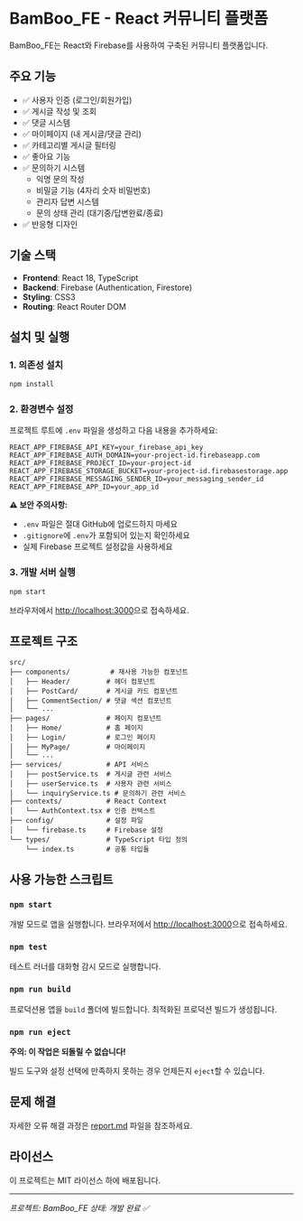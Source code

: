# BamBoo_FE - React 커뮤니티 플랫폼

BamBoo_FE는 React와 Firebase를 사용하여 구축된 커뮤니티 플랫폼입니다.

## 주요 기능

- ✅ 사용자 인증 (로그인/회원가입)
- ✅ 게시글 작성 및 조회
- ✅ 댓글 시스템
- ✅ 마이페이지 (내 게시글/댓글 관리)
- ✅ 카테고리별 게시글 필터링
- ✅ 좋아요 기능
- ✅ 문의하기 시스템
  - 익명 문의 작성
  - 비밀글 기능 (4자리 숫자 비밀번호)
  - 관리자 답변 시스템
  - 문의 상태 관리 (대기중/답변완료/종료)
- ✅ 반응형 디자인

## 기술 스택

- **Frontend**: React 18, TypeScript
- **Backend**: Firebase (Authentication, Firestore)
- **Styling**: CSS3
- **Routing**: React Router DOM

## 설치 및 실행

### 1. 의존성 설치
```bash
npm install
```

### 2. 환경변수 설정
프로젝트 루트에 `.env` 파일을 생성하고 다음 내용을 추가하세요:

```env
REACT_APP_FIREBASE_API_KEY=your_firebase_api_key
REACT_APP_FIREBASE_AUTH_DOMAIN=your-project-id.firebaseapp.com
REACT_APP_FIREBASE_PROJECT_ID=your-project-id
REACT_APP_FIREBASE_STORAGE_BUCKET=your-project-id.firebasestorage.app
REACT_APP_FIREBASE_MESSAGING_SENDER_ID=your_messaging_sender_id
REACT_APP_FIREBASE_APP_ID=your_app_id
```

**⚠️ 보안 주의사항:**
- `.env` 파일은 절대 GitHub에 업로드하지 마세요
- `.gitignore`에 `.env`가 포함되어 있는지 확인하세요
- 실제 Firebase 프로젝트 설정값을 사용하세요

### 3. 개발 서버 실행
```bash
npm start
```

브라우저에서 [http://localhost:3000](http://localhost:3000)으로 접속하세요.

## 프로젝트 구조

```
src/
├── components/          # 재사용 가능한 컴포넌트
│   ├── Header/         # 헤더 컴포넌트
│   ├── PostCard/       # 게시글 카드 컴포넌트
│   ├── CommentSection/ # 댓글 섹션 컴포넌트
│   └── ...
├── pages/              # 페이지 컴포넌트
│   ├── Home/           # 홈 페이지
│   ├── Login/          # 로그인 페이지
│   ├── MyPage/         # 마이페이지
│   └── ...
├── services/           # API 서비스
│   ├── postService.ts  # 게시글 관련 서비스
│   ├── userService.ts  # 사용자 관련 서비스
│   └── inquiryService.ts # 문의하기 관련 서비스
├── contexts/           # React Context
│   └── AuthContext.tsx # 인증 컨텍스트
├── config/             # 설정 파일
│   └── firebase.ts     # Firebase 설정
└── types/              # TypeScript 타입 정의
    └── index.ts        # 공통 타입들
```

## 사용 가능한 스크립트

### `npm start`
개발 모드로 앱을 실행합니다.
브라우저에서 [http://localhost:3000](http://localhost:3000)으로 접속하세요.

### `npm test`
테스트 러너를 대화형 감시 모드로 실행합니다.

### `npm run build`
프로덕션용 앱을 `build` 폴더에 빌드합니다.
최적화된 프로덕션 빌드가 생성됩니다.

### `npm run eject`
**주의: 이 작업은 되돌릴 수 없습니다!**

빌드 도구와 설정 선택에 만족하지 못하는 경우 언제든지 `eject`할 수 있습니다.

## 문제 해결

자세한 오류 해결 과정은 [report.md](./report.md) 파일을 참조하세요.

## 라이선스

이 프로젝트는 MIT 라이선스 하에 배포됩니다.

---

*프로젝트: BamBoo_FE*
*상태: 개발 완료 ✅*
